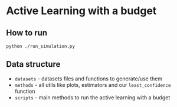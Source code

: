 # Active Learning with a budget

## How to run

```
python ./run_simulation.py
```

## Data structure
- `datasets` - datasets files and functions to generate/use them
- `methods` - all utils like plots, estimators and our `least_confidence` function
- `scripts` - main methods to run the active learning with a budget